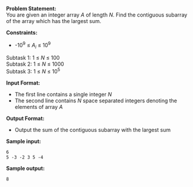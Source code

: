 **Problem Statement:** <br>
You are given an integer array _A_ of length _N_. Find the contiguous subarray of the array which has the largest sum.

**Constraints:** <br>
 - -10<sup>9</sup> &le; _A<sub>i</sub>_ &le; 10<sup>9</sup>

Subtask 1: 1 &le; _N_ &le; 100 <br>
Subtask 2: 1 &le; _N_ &le; 1000 <br>
Subtask 3: 1 &le; _N_ &le; 10<sup>5</sup> <br>

**Input Format:** <br>
 - The first line contains a single integer _N_
 - The second line contains _N_ space separated integers denoting the elements of array _A_

**Output Format:** <br>
 - Output the sum of the contiguous subarray with the largest sum

**Sample input:** <br>
```
6
5 -3 -2 3 5 -4
```

**Sample output:** <br>
```
8
```